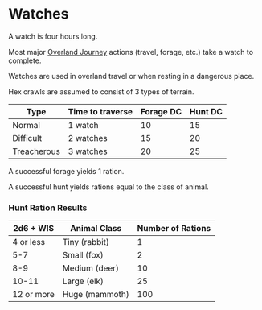 # Watches

A watch is four hours long. 

Most major [Overland Journey](Overland%20Journeys.md) actions (travel, forage, etc.) take a watch to complete.

Watches are used in overland travel or when resting in a dangerous place.

Hex crawls are assumed to consist of 3 types of terrain.

| Type        | Time to traverse | Forage DC | Hunt DC |
| ----------- | ---------------- | --------- | ------- |
| Normal      | 1 watch          | 10        | 15      |
| Difficult   | 2 watches        | 15        | 20      |
| Treacherous | 3 watches        | 20        | 25      |
A successful forage yields 1 ration.

A successful hunt yields rations equal to the class of animal.

### Hunt Ration Results

| 2d6 + WIS  | Animal Class   | Number of Rations |
| ---------- | -------------- | ----------------- |
| 4 or less  | Tiny (rabbit)  | 1                 |
| 5-7        | Small (fox)    | 2                 |
| 8-9        | Medium (deer)  | 10                |
| 10-11      | Large (elk)    | 25                |
| 12 or more | Huge (mammoth) | 100               |
